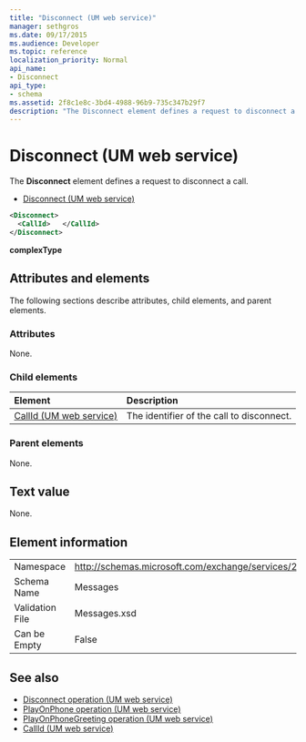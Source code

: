 ```yaml
---
title: "Disconnect (UM web service)"
manager: sethgros
ms.date: 09/17/2015
ms.audience: Developer
ms.topic: reference
localization_priority: Normal
api_name:
- Disconnect
api_type:
- schema
ms.assetid: 2f8c1e8c-3bd4-4988-96b9-735c347b29f7
description: "The Disconnect element defines a request to disconnect a call."
---
```


# Disconnect (UM web service)

The **Disconnect** element defines a request to disconnect a call. 
  
- [Disconnect (UM web service)](disconnect-um-web-service.md)
  
```xml
<Disconnect>
  <CallId>   </CallId>
</Disconnect>
```

 **complexType**
## Attributes and elements

The following sections describe attributes, child elements, and parent elements.
  
### Attributes

None.
  
### Child elements

|**Element**|**Description**|
|:-----|:-----|
|[CallId (UM web service)](callid-um-web-service.md) <br/> |The identifier of the call to disconnect.  <br/> |
   
### Parent elements

None.
  
## Text value

None.
  
## Element information

|||
|:-----|:-----|
|Namespace  <br/> |http://schemas.microsoft.com/exchange/services/2006/messages  <br/> |
|Schema Name  <br/> |Messages  <br/> |
|Validation File  <br/> |Messages.xsd  <br/> |
|Can be Empty  <br/> |False  <br/> |
   
## See also

- [Disconnect operation (UM web service)](disconnect-operation-um-web-service.md)  
- [PlayOnPhone operation (UM web service)](playonphone-operation-um-web-service.md) 
- [PlayOnPhoneGreeting operation (UM web service)](playonphonegreeting-operation-um-web-service.md)  
- [CallId (UM web service)](callid-um-web-service.md)

